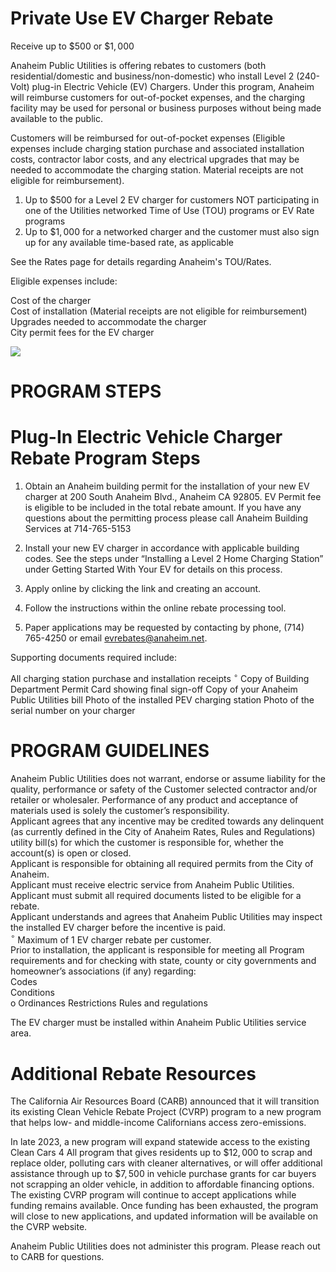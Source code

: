 # Private Use EV Charger Rebate  

Receive up to $\$500$ or $\$1,000$  

Anaheim Public Utilities is offering rebates to customers (both residential/domestic and business/non-domestic) who install Level 2 (240-Volt) plug-in Electric Vehicle (EV) Chargers. Under this program, Anaheim will reimburse customers for out-of-pocket expenses, and the charging facility may be used for personal or business purposes without being made available to the public.  

Customers will be reimbursed for out-of-pocket expenses (Eligible expenses include charging station purchase and associated installation costs, contractor labor costs, and any electrical upgrades that may be needed to accommodate the charging station. Material receipts are not eligible for reimbursement).  

1. Up to $\$500$ for a Level 2 EV charger for customers NOT participating in one of the Utilities networked  Time of Use (TOU) programs or EV Rate programs   
2. Up to $\$1,000$ for a networked charger and the customer must also sign up for any available time-based rate, as applicable  

See the Rates page for details regarding Anaheim's TOU/Rates.  

Eligible expenses include:  

Cost of the charger   
Cost of installation (Material receipts are not eligible for reimbursement)   
Upgrades needed to accommodate the charger   
City permit fees for the EV charger  

![](images/171bb4d8146edf9f9413ff5648da5407e51d434e01dd39e9e03fd69d8a6085d9.jpg)  

# PROGRAM STEPS  

# Plug-In Electric Vehicle Charger Rebate Program Steps  

1. Obtain an Anaheim building permit for the installation of your new EV charger at 200 South Anaheim Blvd., Anaheim CA 92805. EV Permit fee is eligible to be included in the total rebate amount. If you have any questions about the permitting process please call Anaheim Building Services at 714-765-5153  

2. Install your new EV charger in accordance with applicable building codes. See the steps under “Installing a Level 2 Home Charging Station” under Getting Started With Your EV for details on this process.  

3. Apply online by clicking the link and creating an account.  

4. Follow the instructions within the online rebate processing tool.  

5. Paper applications may be requested by contacting by phone, (714) 765-4250 or email evrebates@anaheim.net.  

Supporting documents required include:  

All charging station purchase and installation receipts $^\circ$ Copy of Building Department Permit Card showing final sign-off Copy of your Anaheim Public Utilities bill Photo of the installed PEV charging station Photo of the serial number on your charger  

# PROGRAM GUIDELINES  

Anaheim Public Utilities does not warrant, endorse or assume liability for the quality, performance or safety of the Customer selected contractor and/or retailer or wholesaler. Performance of any product and acceptance of materials used is solely the customer’s responsibility.   
Applicant agrees that any incentive may be credited towards any delinquent (as currently defined in the City of Anaheim Rates, Rules and Regulations) utility bill(s) for which the customer is responsible for, whether the account(s) is open or closed.   
Applicant is responsible for obtaining all required permits from the City of Anaheim.   
Applicant must receive electric service from Anaheim Public Utilities.   
Applicant must submit all required documents listed to be eligible for a rebate.   
Applicant understands and agrees that Anaheim Public Utilities may inspect the installed EV charger before the incentive is paid.   
$^{\circ}$ Maximum of 1 EV charger rebate per customer.   
Prior to installation, the applicant is responsible for meeting all Program requirements and for checking with state, county or city governments and homeowner’s associations (if any) regarding:   
Codes   
Conditions   
o Ordinances Restrictions Rules and regulations  

The EV charger must be installed within Anaheim Public Utilities service area.  

# Additional Rebate Resources  

The California Air Resources Board (CARB) announced that it will transition its existing Clean Vehicle Rebate Project (CVRP) program to a new program that helps low- and middle-income Californians access zero-emissions.  

In late 2023, a new program will expand statewide access to the existing Clean Cars 4 All program that gives residents up to $\$12,000$ to scrap and replace older, polluting cars with cleaner alternatives, or will offer additional assistance through up to $\$7,500$ in vehicle purchase grants for car buyers not scrapping an older vehicle, in addition to affordable financing options. The existing CVRP program will continue to accept applications while funding remains available. Once funding has been exhausted, the program will close to new applications, and updated information will be available on the CVRP website.  

Anaheim Public Utilities does not administer this program. Please reach out to CARB for questions.  